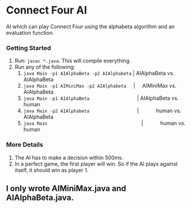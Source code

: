 # Connect Four AI
AI which can play Connect Four using the alphabeta algorithm and an evaluation function.

### Getting Started
1) Run: ```javac *.java```. This will compile everything.
2) Run any of the following:
    1) ```java Main -p1 AIAlphaBeta -p2 AIAlphabeta``` | AIAlphaBeta vs. AIAlphaBeta
    2) ```java Main -p1 AIMiniMax -p2 AIAlphabeta```&nbsp;&nbsp;&nbsp;&nbsp;&nbsp;| &nbsp;&nbsp;&nbsp;&nbsp;AIMiniMax vs. AIAlphaBeta
    3) ```java Main -p1 AIAlphaBeta```&nbsp;&nbsp;&nbsp;&nbsp;&nbsp;&nbsp;&nbsp;&nbsp;&nbsp;&nbsp;&nbsp;&nbsp;&nbsp;&nbsp;&nbsp;&nbsp;&nbsp;&nbsp;&nbsp;&nbsp;&nbsp;&nbsp;&nbsp;&nbsp;&nbsp;&nbsp;&nbsp;&nbsp;&nbsp;&nbsp;&nbsp;&nbsp;&nbsp;| AIAlphaBeta vs. human
    4) ```java Main -p2 AIAlphabeta```&nbsp;&nbsp;&nbsp;&nbsp;&nbsp;&nbsp;&nbsp;&nbsp;&nbsp;&nbsp;&nbsp;&nbsp;&nbsp;&nbsp;&nbsp;&nbsp;&nbsp;&nbsp;&nbsp;&nbsp;&nbsp;&nbsp;&nbsp;&nbsp;&nbsp;&nbsp;&nbsp;&nbsp;&nbsp;&nbsp;&nbsp;&nbsp;&nbsp;|       &nbsp;&nbsp;&nbsp;&nbsp;&nbsp; &nbsp;&nbsp;&nbsp;&nbsp;&nbsp;human vs. AIAlphaBeta
    5) ```java Main```&nbsp;&nbsp;&nbsp;&nbsp;&nbsp;&nbsp;&nbsp;&nbsp;&nbsp;&nbsp;&nbsp;&nbsp;&nbsp;&nbsp;&nbsp;&nbsp;&nbsp;&nbsp;&nbsp;&nbsp;&nbsp;&nbsp;&nbsp;&nbsp;&nbsp;&nbsp;&nbsp;&nbsp;&nbsp;&nbsp;&nbsp;&nbsp;&nbsp;&nbsp;&nbsp;&nbsp;&nbsp;&nbsp;&nbsp;&nbsp;&nbsp;&nbsp;&nbsp;&nbsp;&nbsp;&nbsp;&nbsp;&nbsp;&nbsp;&nbsp;&nbsp;&nbsp;&nbsp;&nbsp;&nbsp;&nbsp;&nbsp;&nbsp;&nbsp;&nbsp;&nbsp;&nbsp;&nbsp;&nbsp;&nbsp;|       &nbsp;&nbsp;&nbsp;&nbsp;&nbsp;&nbsp;&nbsp;&nbsp;&nbsp;&nbsp;&nbsp;human vs. human

### More Details
1) The AI has to make a decision within 500ms.
2) In a perfect game, the first player will win. So if the AI plays against itself, it should win as player 1.

## I only wrote AIMiniMax.java and AIAlphaBeta.java.
